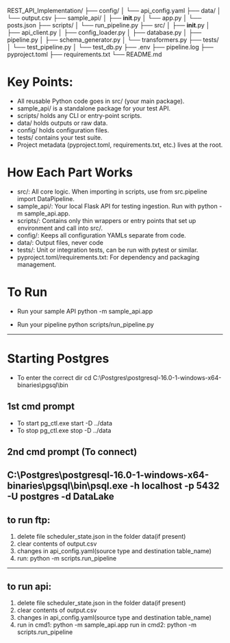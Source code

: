 REST_API_Implementation/
├── config/
│   └── api_config.yaml
├── data/
│   └── output.csv
├── sample_api/
│   ├── __init__.py
│   └── app.py
│   └── posts.json
├── scripts/
│   └── run_pipeline.py
├── src/
│   ├── __init__.py
│   ├── api_client.py
│   ├── config_loader.py
│   ├── database.py
│   ├── pipeline.py
│   ├── schema_generator.py
│   └── transformers.py
├── tests/
│   └── test_pipeline.py
│   └── test_db.py
├── .env
├── pipeline.log
├── pyproject.toml
├── requirements.txt
└── README.md

# Key Points:
- All reusable Python code goes in src/ (your main package).
- sample_api/ is a standalone package for your test API.
- scripts/ holds any CLI or entry-point scripts.
- data/ holds outputs or raw data.
- config/ holds configuration files.
- tests/ contains your test suite.
- Project metadata (pyproject.toml, requirements.txt, etc.) lives at the root.

# How Each Part Works
- src/: All core logic. When importing in scripts, use from src.pipeline import DataPipeline.
- sample_api/: Your local Flask API for testing ingestion. Run with python -m sample_api.app.
- scripts/: Contains only thin wrappers or entry points that set up environment and call into src/.
- config/: Keeps all configuration YAMLs separate from code.
- data/: Output files, never code
- tests/: Unit or integration tests, can be run with pytest or similar.
- pyproject.toml/requirements.txt: For dependency and packaging management.


# To Run
- Run your sample API
python -m sample_api.app

- Run your pipeline
python scripts/run_pipeline.py
--------------------------------


# Starting Postgres
- To enter the correct dir
cd C:\Postgres\postgresql-16.0-1-windows-x64-binaries\pgsql\bin

## 1st cmd prompt 
- To start
pg_ctl.exe start -D ../data
- To stop
pg_ctl.exe stop -D ../data

## 2nd cmd prompt (To connect)
C:\Postgres\postgresql-16.0-1-windows-x64-binaries\pgsql\bin\psql.exe -h localhost -p 5432 -U postgres -d DataLake
-----------------------------------------------------------------

## to run ftp:
1. delete file scheduler_state.json in the folder data(if present)
2. clear contents of output.csv
3. changes in api_config.yaml(source type and destination table_name)
4. run: python -m scripts.run_pipeline
-------------------------------------------------------------------

## to run api:
1. delete file scheduler_state.json in the folder data(if present)
2. clear contents of output.csv
3. changes in api_config.yaml(source type and destination table_name)
4. run in cmd1: python -m sample_api.app
   run in cmd2: python -m scripts.run_pipeline